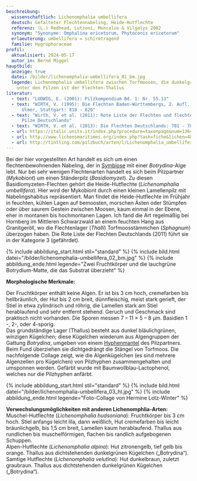 ```yaml
---
beschreibung:
  wissenschaftlich: Lichenomphalia umbellifera
  deutsch: Gefalteter Flechtennabeling, Heide-Hutflechte
  referenz: (L.) Redhead, Lutzoni, Moncalvo & Vilgalys 2002
  synonym: "Synonyme: Omphalina ericetorum, Phytoconis ericetorum"
  erlaeuterung: umbellifera = schirmtragend
  familie: Hygrophoraceae
profil:
  aktualisiert: 2024-05-17
  autor_in: Bernd Miggel
hauptbild:
  anzeige: true
  datei: /bilder/lichenomphalia-umbellifera_01_bm.jpg
  legende: Lichenomphalia umbellifera zwischen Torfmoosen, die dunkelgrüne „Matte“
    unter den Pilzen ist der Flechten-Thallus
literatur:
  - text: "LUDWIG, E. (2001): Pilzkompendium Bd. 1: Nr. 55.13"
  - text: "WIRTH, V. (1995): Die Flechten Baden-Württembergs, 2. Aufl., 1006 S.;
      Ulmer, Stuttgart: 818 - 820"
  - text: "Wirth, V. et al. (2011): Rote Liste der Flechten und flechtenbewohnende
      Pilze Deutschlands"
  - text: "WIRTH, V. et al. (2013): Die Flechten Deutschlands: 701 - 703"
  - url: https://italic.units.it/index.php?procedure=taxonpage&num=1364
  - url: http://www.lichensmaritimes.org/index.php?task=fiche&lichen=480&lang=en
  - url: http://tintling.com/pilzbuch/arten/l/Lichenomphalia_umbellifera.html
---
```

Bei der hier vorgestellten Art handelt es sich um einen flechtenbewohnenden Nabeling, der in [Symbiose](Symbiose "Glossar") mit einer *Botrydina*-Alge lebt. Nur bei sehr wenigen Flechtenarten handelt es sich beim Pilzpartner (*Mykobiont*) um einen Ständerpilz (*Basidiomyzet*). Zu diesen Basidiomyzeten-Flechten gehört die Heide-Hutflechte (*Lichenomphalia umbellifera*). Hier wird der Mykobiont durch einen kleinen Lamellenpilz mit Nabelingshabitus repräsentiert. Man findet die Heide-Hutflechte im Frühjahr in feuchten, kühlen Lagen auf bemoosten, morschen Ästen oder Stümpfen oder über saurem Gestein zwischen Moosen, kaum einmal in der Ebene, eher in montanen bis hochmontanen Lagen. Ich fand die Art regelmäßig bei Hornberg im Mittleren Schwarzwald an einem feuchten Hang aus Granitgeröll, wo die Flechtenlager (*Thalli*) Torfmoosstämmchen (*Sphagnum*) überzogen haben. Die Rote Liste der Flechten Deutschlands (2011) führt sie in der Kategorie 3 (gefährdet).

{% include abbildung_start.html stil="standard" %}
{% include bild.html datei="/bilder/lichenomphalia-umbellifera_02_bm.jpg" %}
{% include abbildung_ende.html legende="Zwei Fruchtkörper und die lauchgrüne Botrydium-Matte, die das Substrat überzieht" %}

**Morphologische Merkmale:**

Der Fruchtkörper enthält keine Algen. Er ist bis 3 cm hoch, cremefarben bis hellbräunlich, der Hut bis 2 cm breit, dünnfleischig, meist stark gerieft, der Stiel in etwa zylindrisch und röhrig, die Lamellen stark am Stiel herablaufend und sehr entfernt stehend. Geruch und Geschmack sind praktisch nicht vorhanden. Die Sporen messen 7 – 11 × 5 – 8 µm. Basidien 1 -, 2-, oder 4-sporig.\
Das grundständige Lager (Thallus) besteht aus dunkel bläulichgrünen, winzigen Kügelchen; diese Kügelchen wiederum aus Algengruppen der Gattung *Botrydina*, umgeben von einem [Hyphenmantel](Hyphen "Glossar") des Pilzpartners. Beim Fund überziehen sie dichtgedrängt die Stängel von Torfmoos. Die nachfolgende Collage zeigt, wie die Algenkügelchen (es sind mehrere Algenzellen pro Kügelchen) von Pilzhyphen zusammengehalten und umsponnen werden. Gefärbt wurde mit Baumwollblau-Lactophenol, welches nur die Pilzhyphen anfärbt.

{% include abbildung_start.html stil="standard" %}
{% include bild.html datei="/bilder/lichenomphalia-umbellifera_03_hl.jpg" %}
{% include abbildung_ende.html legende="Foto-Collage von Hermine Lotz-Winter" %}

**Verwechslungsmöglichkeiten mit anderen Lichenomphlia-Arten:**\
Muschel-Hutflechte (*Lichenomphalia hudsoniana*): Fruchtkörper bis 3 cm hoch. Stiel anfangs leicht lila, dann weißlich, Hut cremefarben bis leicht bräunlichgelb, bis 1,5 cm breit, Lamellen kaum herablaufend. Thallus aus rundlichen bis muschelförmigen, flachen bis randlich aufgebogenen Schuppen.\
Alpen-Hutflechte (*Lichenomphalia alpina*): Hut zitronengelb, tief gelb bis orange. Thallus aus dichtstehenden dunkelgrünen Kügelchen („Botrydina“).\
Samtige Hutflechte (*Lichenomphalia velutina*): Hut dunkelbraun, zuletzt graubraun. Thallus aus dichtstehenden dunkelgrünen Kügelchen („Botrydina“).